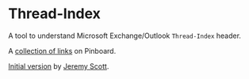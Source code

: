 # Thread-Index

A tool to understand Microsoft Exchange/Outlook `Thread-Index` header.

A [collection of links](https://pinboard.in/u:saper/t:threading/t:email/t:outlook/) on Pinboard.

[Initial version](http://www.solutionary.com/_assets/pdf/datasheets/filetime-converter.txt) by [Jeremy Scott](http://www.solutionary.com/resource-center/blog/2014/04/thread-index-value-analysis/).
